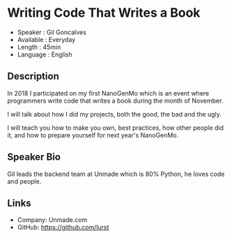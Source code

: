 Writing Code That Writes a Book
===============================

* Speaker   : Gil Goncalves
* Available : Everyday
* Length    : 45min
* Language  : English

Description
-----------

In 2018 I participated on my first NanoGenMo which is an event where programmers write code that writes a book during the month of November.

I will talk about how I did my projects, both the good, the bad and the ugly.

I will teach you how to make you own, best practices, how other people did it, and how to prepare yourself for next year's NanoGenMo.


Speaker Bio
-----------

Gil leads the backend team at Unmade which is 80% Python, he loves code and people.

Links
-----

* Company: Unmade.com
* GitHub: https://github.com/lurst
